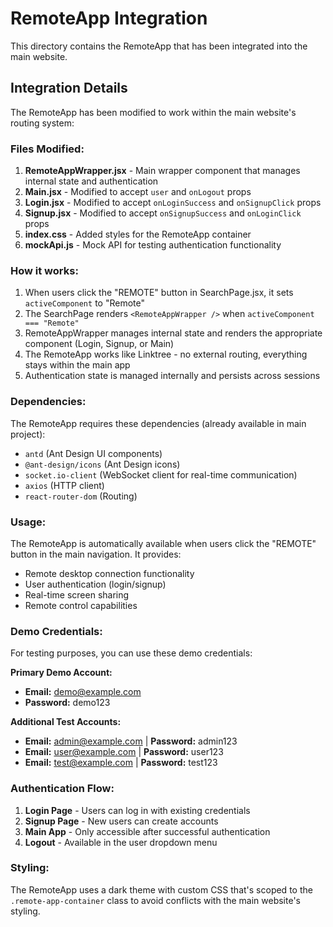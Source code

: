 # RemoteApp Integration

This directory contains the RemoteApp that has been integrated into the main website.

## Integration Details

The RemoteApp has been modified to work within the main website's routing system:

### Files Modified:

1. **RemoteAppWrapper.jsx** - Main wrapper component that manages internal state and authentication
2. **Main.jsx** - Modified to accept `user` and `onLogout` props
3. **Login.jsx** - Modified to accept `onLoginSuccess` and `onSignupClick` props
4. **Signup.jsx** - Modified to accept `onSignupSuccess` and `onLoginClick` props
5. **index.css** - Added styles for the RemoteApp container
6. **mockApi.js** - Mock API for testing authentication functionality

### How it works:

1. When users click the "REMOTE" button in SearchPage.jsx, it sets `activeComponent` to "Remote"
2. The SearchPage renders `<RemoteAppWrapper />` when `activeComponent === "Remote"`
3. RemoteAppWrapper manages internal state and renders the appropriate component (Login, Signup, or Main)
4. The RemoteApp works like Linktree - no external routing, everything stays within the main app
5. Authentication state is managed internally and persists across sessions

### Dependencies:

The RemoteApp requires these dependencies (already available in main project):
- `antd` (Ant Design UI components)
- `@ant-design/icons` (Ant Design icons)
- `socket.io-client` (WebSocket client for real-time communication)
- `axios` (HTTP client)
- `react-router-dom` (Routing)

### Usage:

The RemoteApp is automatically available when users click the "REMOTE" button in the main navigation. It provides:

- Remote desktop connection functionality
- User authentication (login/signup)
- Real-time screen sharing
- Remote control capabilities

### Demo Credentials:

For testing purposes, you can use these demo credentials:

**Primary Demo Account:**
- **Email:** demo@example.com
- **Password:** demo123

**Additional Test Accounts:**
- **Email:** admin@example.com | **Password:** admin123
- **Email:** user@example.com | **Password:** user123  
- **Email:** test@example.com | **Password:** test123

### Authentication Flow:

1. **Login Page** - Users can log in with existing credentials
2. **Signup Page** - New users can create accounts
3. **Main App** - Only accessible after successful authentication
4. **Logout** - Available in the user dropdown menu

### Styling:

The RemoteApp uses a dark theme with custom CSS that's scoped to the `.remote-app-container` class to avoid conflicts with the main website's styling.

